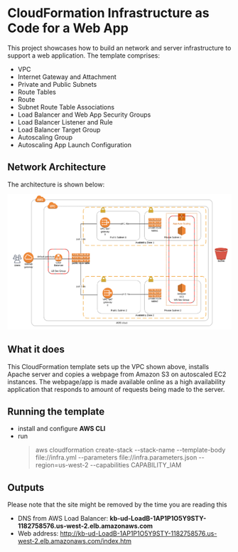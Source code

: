 [arch]:images/arch.PNG

# CloudFormation Infrastructure as Code for a Web App

This project showcases how to build an network and server infrastructure to support a web application. The template comprises:

* VPC
* Internet Gateway and Attachment
* Private and Public Subnets
* Route Tables
* Route
* Subnet Route Table Associations
* Load Balancer and Web App Security Groups
* Load Balancer Listener and Rule
* Load Balancer Target Group
* Autoscaling Group
* Autoscaling App Launch Configuration

## Network Architecture

The architecture is shown below:

![arch]

## What it does

This CloudFormation template sets up the VPC shown above, installs Apache server and copies a webpage from Amazon S3 on autoscaled EC2 instances. The webpage/app is made available online as a high availability application that responds to amount of requests being made to the server.

## Running the template

* install and configure **AWS CLI**
* run
    > aws cloudformation create-stack --stack-name <your-stack-name> --template-body file://infra.yml --parameters file://infra.parameters.json --region=us-west-2 --capabilities CAPABILITY_IAM

## Outputs

Please note that the site might be removed by the time you are reading this

* DNS from AWS Load Balancer: **kb-ud-LoadB-1AP1P1O5Y9STY-1182758576.us-west-2.elb.amazonaws.com**
* Web address: http://kb-ud-LoadB-1AP1P1O5Y9STY-1182758576.us-west-2.elb.amazonaws.com/index.htm
